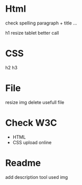 # Html
check spelling paragraph + title ...

h1 resize tablet
better call

# CSS
h2 h3


# File
resize img
delete usefull file


# Check W3C
- HTML
- CSS
upload online

# Readme
add description
tool used
img